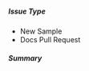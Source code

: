 ##### Issue Type
<!--- Pick one below and delete the rest: -->
 - New Sample
 - Docs Pull Request

##### Summary
<!-- Describe the change. -->

<!---
If you are fixing an existing issue, please include "Fixes #nnnn" in your commit
message and your description; but you should still explain what the change does.
-->

